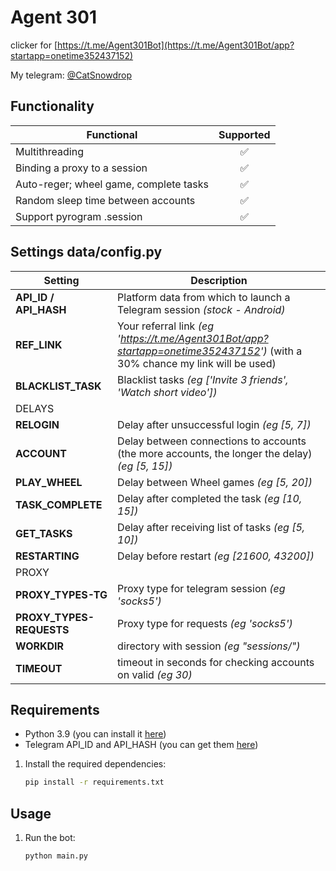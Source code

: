 # Agent 301
clicker for [https://t.me/Agent301Bot](https://t.me/Agent301Bot/app?startapp=onetime352437152)

My telegram: [@CatSnowdrop](https://t.me/CatSnowdrop)

## Functionality
| Functional                                                     | Supported |
|----------------------------------------------------------------|:---------:|
| Multithreading                                                 |     ✅     |
| Binding a proxy to a session                                   |     ✅     |
| Auto-reger; wheel game, complete tasks                         |     ✅     |
| Random sleep time between accounts                             |     ✅     |
| Support pyrogram .session                                      |     ✅     |

## Settings data/config.py
| Setting                      | Description                                                                                    |
|------------------------------|------------------------------------------------------------------------------------------------|
| **API_ID / API_HASH**        | Platform data from which to launch a Telegram session _(stock - Android)_                      |
| **REF_LINK**         	       | Your referral link  _(eg 'https://t.me/Agent301Bot/app?startapp=onetime352437152')_             (with a 30% chance my link will be used) |
| **BLACKLIST_TASK**           | Blacklist tasks  _(eg ['Invite 3 friends', 'Watch short video'])_                              |
| DELAYS                       |                                                                                                |
| **RELOGIN**                  | Delay after unsuccessful login _(eg [5, 7])_                                                   |
| **ACCOUNT**                  | Delay between connections to accounts (the more accounts, the longer the delay) _(eg [5, 15])_ |
| **PLAY_WHEEL**               | Delay between Wheel games _(eg [5, 20])_                                                       |
| **TASK_COMPLETE**            | Delay after completed the task _(eg [10, 15])_                                                 |
| **GET_TASKS**                | Delay after receiving list of tasks _(eg [5, 10])_                                             |
| **RESTARTING**               | Delay before restart _(eg [21600, 43200])_                                                     |
| PROXY                        |                                                                                     |
| **PROXY_TYPES-TG**           | Proxy type for telegram session _(eg 'socks5')_                                                |
| **PROXY_TYPES-REQUESTS**     | Proxy type for requests _(eg 'socks5')_                                                        |
| **WORKDIR**                  | directory with session _(eg "sessions/")_                                                      |
| **TIMEOUT**                  | timeout in seconds for checking accounts on valid _(eg 30)_                                    |
## Requirements
- Python 3.9 (you can install it [here](https://www.python.org/downloads/release/python-390/)) 
- Telegram API_ID and API_HASH (you can get them [here](https://my.telegram.org/auth))

1. Install the required dependencies:
   ```bash
   pip install -r requirements.txt
   ```
   
## Usage
1. Run the bot:
   ```bash
   python main.py
   ```
